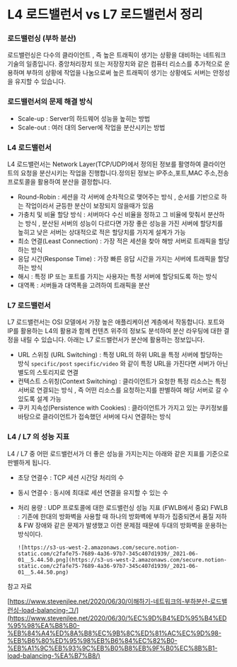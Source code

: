 # L4 로드밸런서 vs L7 로드밸런서 정리

### 로드밸런싱 (부하 분산)

로드밸런싱은 다수의 클라이언트 , 즉 높은 트래픽이 생기는 상황을 대비하는 네트워크 기술의 일종입니다.
중앙처리장치 또는 저장장치와 같은 컴퓨터 리소스를 추가적으로 운용하며 부하의 상황에 작업을 나눔으로써 높은 트래픽이 생기는 상황에도 서버는 안정성을 유지할 수 있습니다.

### 로드밸런서의 문제 해결 방식

- Scale-up : Server의 하드웨어 성능을 높히는 방법
- Scale-out : 여러 대의 Server에 작업을 분산시키는 방법

### L4 로드밸런서

L4 로드밸런서는 Network Layer(TCP/UDP)에서 정의된 정보를 활영하여 클라이언트의 요청을 분산시키는 작업을 진행합니다.정의된 정보는 IP주소,포트,MAC 주소,전송 프로토콜을 활용하여 분산을 결정합니다.

- Round-Robin : 세션을 각 서버에 순차적으로 맺어주는 방식 , 순서를 기반으로 하는 작업이라서 균등한 분산이 보장되지 않을때가 있음
- 가충치 및 비율 할당 방식 : 서버마다 수신 비율을 정하고 그 비율에 맞춰서 분산하는 방식 , 분산된 서버의 성능이 다르다면 가장 좋은 성능을 가진 서버에 할당치를 높히고 낮은 서버는 상대적으로 적은 할당치를 가지게 설계가 가능
- 최소 연결(Least Connection) : 가장 적은 세션을 찾아 해방 서버로 트래픽을 할당하는 방식
- 응답 시간(Response Time) : 가장 빠른 응답 시간을 가지는 서버에 트래픽을 할당하는 방식
- 해시 : 특정 IP 또는 포트를 가지는 사용자는 특정 서버에 할당되도록 하는 방식
- 대역폭 : 서버들과 대역폭을 고려하여 트래픽을 분산

### L7 로드밸런서

L7 로드밸런서는 OSI 모델에서 가장 높은 애플리케이션 계층에서 작동합니다. 포트와 IP를 활용하는 L4의 활용과 함께 컨텐츠 위주의 정보도 분석하여 분산 라우팅에 대한 결정을 내릴 수 있습니다. 아래는 L7 로드밸런서가 분산에 활용하는 정보입니다.

- URL 스위칭 (URL Switching) : 특정 URL의 하위 URL을 특정 서버에 할당하는 방식
  `specific/post` `specific/video` 와 같이 특정 URL을 가진다면 서버가 아닌 별도의 스토리지로 연결
- 컨텍스트 스위칭(Context Switching) : 클라이언트가 요청한 특정 리소스는 특정 서버로 연결되는 방식 , 즉 어떤 리소스를 요청하는지를 판별하여 해당 서버로 갈 수 있도록 설계 가능
- 쿠키 지속성(Persistence with Cookies) : 클라이언트가 가지고 있는 쿠키정보를 바탕으로 클라이언트가 접속했던 서버에 다시 연결하는 방식

### L4 / L7 의 성능 지표

L4 / L7 중 어떤 로드밸런서가 더 좋은 성능을 가지는지는 아래와 같은 지표를 기준으로 판별하게 됩니다.

- 초당 연결수 : TCP 세션 시간당 처리의 수
- 동시 연결수 : 동시에 최대로 세션 연결을 유지할 수 있는 수
- 처리 용량 : UDP 프로토콜에 대한 로드밸런싱 성능 지표 (FWLB에서 중요)
  FWLB : 기존에 한대의 방화벽을 사용할 때 하나의 방화벽에 부하가 집중되면서 품질 저하 & FW 장애와 같은 문제가 발생했고 이런 문제점 때문에 두대의 방화벽을 운용하는 방식이다.

      ![https://s3-us-west-2.amazonaws.com/secure.notion-static.com/c2fafe75-7689-4a36-97b7-345c407d1939/_2021-06-01__5.44.50.png](https://s3-us-west-2.amazonaws.com/secure.notion-static.com/c2fafe75-7689-4a36-97b7-345c407d1939/_2021-06-01__5.44.50.png)

참고 자료

[https://www.stevenjlee.net/2020/06/30/이해하기-네트워크의-부하분산-로드밸런싱-load-balancing-그/](https://www.stevenjlee.net/2020/06/30/%EC%9D%B4%ED%95%B4%ED%95%98%EA%B8%B0-%EB%84%A4%ED%8A%B8%EC%9B%8C%ED%81%AC%EC%9D%98-%EB%B6%80%ED%95%98%EB%B6%84%EC%82%B0-%EB%A1%9C%EB%93%9C%EB%B0%B8%EB%9F%B0%EC%8B%B1-load-balancing-%EA%B7%B8/)
